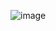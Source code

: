 ![image](https://github.com/TheOnlyLordVirus/Mw2RTMToolXbox/assets/41770994/3e8cc3b6-e662-4c2b-9444-d81c0aaaf1ee)
